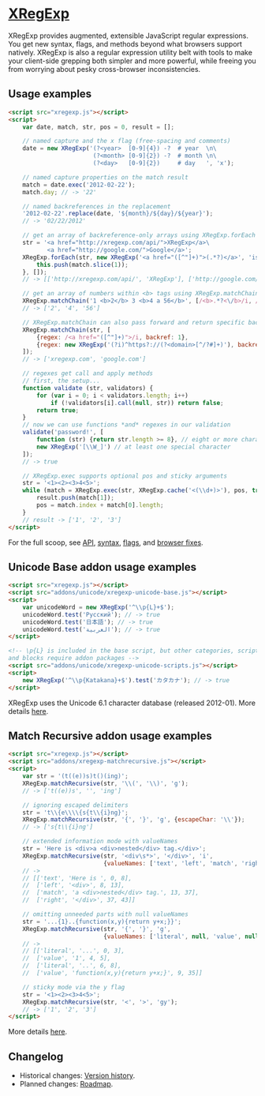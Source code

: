 ﻿[XRegExp](http://xregexp.com/)
==============================

XRegExp provides augmented, extensible JavaScript regular expressions. You get new syntax, flags, and methods beyond what browsers support natively. XRegExp is also a regular expression utility belt with tools to make your client-side grepping both simpler and more powerful, while freeing you from worrying about pesky cross-browser inconsistencies.


Usage examples
--------------

```html
<script src="xregexp.js"></script>
<script>
    var date, match, str, pos = 0, result = [];

    // named capture and the x flag (free-spacing and comments)
    date = new XRegExp('(?<year>  [0-9]{4}) -?  # year  \n\
                        (?<month> [0-9]{2}) -?  # month \n\
                        (?<day>   [0-9]{2})     # day   ', 'x');

    // named capture properties on the match result
    match = date.exec('2012-02-22');
    match.day; // -> '22'

    // named backreferences in the replacement
    '2012-02-22'.replace(date, '${month}/${day}/${year}');
    // -> '02/22/2012'

    // get an array of backreference-only arrays using XRegExp.forEach
    str = '<a href="http://xregexp.com/api/">XRegExp</a>\
           <a href="http://google.com/">Google</a>';
    XRegExp.forEach(str, new XRegExp('<a href="([^"]+)">(.*?)</a>', 'is'), function (match) {
        this.push(match.slice(1));
    }, []);
    // -> [['http://xregexp.com/api/', 'XRegExp'], ['http://google.com/', 'Google']]

    // get an array of numbers within <b> tags using XRegExp.matchChain
    XRegExp.matchChain('1 <b>2</b> 3 <b>4 a 56</b>', [/<b>.*?<\/b>/i, /\d+/]);
    // -> ['2', '4', '56']

    // XRegExp.matchChain can also pass forward and return specific backreferences
    XRegExp.matchChain(str, [
        {regex: /<a href="([^"]+)">/i, backref: 1},
        {regex: new XRegExp('(?i)^https?://(?<domain>[^/?#]+)'), backref: 'domain'}
    ]);
    // -> ['xregexp.com', 'google.com']

    // regexes get call and apply methods
    // first, the setup...
    function validate (str, validators) {
        for (var i = 0; i < validators.length; i++)
            if (!validators[i].call(null, str)) return false;
        return true;
    }
    // now we can use functions *and* regexes in our validation
    validate('password!', [
        function (str) {return str.length >= 8}, // eight or more characters
        new XRegExp('[\\W_]') // at least one special character
    ]);
    // -> true

    // XRegExp.exec supports optional pos and sticky arguments
    str = '<1><2><3>4<5>';
    while (match = XRegExp.exec(str, XRegExp.cache('<(\\d+)>'), pos, true)) {
        result.push(match[1]);
        pos = match.index + match[0].length;
    }
    // result -> ['1', '2', '3']
</script>
```

For the full scoop, see [API](http://xregexp.com/api/), [syntax](http://xregexp.com/syntax/), [flags](http://xregexp.com/flags/), and [browser fixes](http://xregexp.com/cross_browser/).


Unicode Base addon usage examples
---------------------------------

```html
<script src="xregexp.js"></script>
<script src="addons/unicode/xregexp-unicode-base.js"></script>
<script>
    var unicodeWord = new XRegExp('^\\p{L}+$');
    unicodeWord.test('Русский'); // -> true
    unicodeWord.test('日本語'); // -> true
    unicodeWord.test('العربية'); // -> true
</script>

<!-- \p{L} is included in the base script, but other categories, scripts,
and blocks require addon packages -->
<script src="addons/unicode/xregexp-unicode-scripts.js"></script>
<script>
    new XRegExp('^\\p{Katakana}+$').test('カタカナ'); // -> true
</script>
```

XRegExp uses the Unicode 6.1 character database (released 2012-01). More details [here](http://xregexp.com/plugins/#unicode).


Match Recursive addon usage examples
---------------------------------

```html
<script src="xregexp.js"></script>
<script src="addons/xregexp-matchrecursive.js"></script>
<script>
    var str = '(t((e))s)t()(ing)';
    XRegExp.matchRecursive(str, '\\(', '\\)', 'g');
    // -> ['t((e))s', '', 'ing']

    // ignoring escaped delimiters
    str = 't\\{e\\\\{s{t\\{i}ng}';
    XRegExp.matchRecursive(str, '{', '}', 'g', {escapeChar: '\\'});
    // -> ['s{t\\{i}ng']

    // extended information mode with valueNames
    str = 'Here is <div>a <div>nested</div> tag.</div>';
    XRegExp.matchRecursive(str, '<div\s*>', '</div>', 'i',
                           {valueNames: ['text', 'left', 'match', 'right']});
    // ->
    // [['text', 'Here is ', 0, 8],
    //  ['left', '<div>', 8, 13],
    //  ['match', 'a <div>nested</div> tag.', 13, 37],
    //  ['right', '</div>', 37, 43]]

    // omitting unneeded parts with null valueNames
    str = '...{1}..{function(x,y){return y+x;}}';
    XRegExp.matchRecursive(str, '{', '}', 'g',
                           {valueNames: ['literal', null, 'value', null]});
    // ->
    // [['literal', '...', 0, 3],
    //  ['value', '1', 4, 5],
    //  ['literal', '..', 6, 8],
    //  ['value', 'function(x,y){return y+x;}', 9, 35]]

    // sticky mode via the y flag
    str = '<1><2><3>4<5>';
    XRegExp.matchRecursive(str, '<', '>', 'gy');
    // -> ['1', '2', '3']
</script>
```

More details [here](http://xregexp.com/plugins/#matchRecursive).


Changelog
---------

* Historical changes: [Version history](http://xregexp.com/history/).
* Planned changes: [Roadmap](https://github.com/slevithan/XRegExp/wiki/Roadmap).

